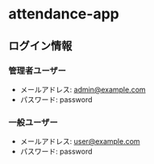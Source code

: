 # attendance-app

## ログイン情報

### 管理者ユーザー
- メールアドレス: admin@example.com
- パスワード: password

### 一般ユーザー
- メールアドレス: user@example.com
- パスワード: password